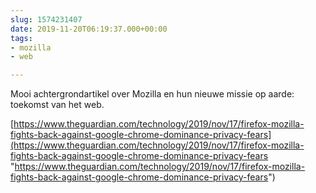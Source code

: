 ```yaml
---
slug: 1574231407
date: 2019-11-20T06:19:37.000+00:00
tags:
- mozilla
- web

---
```

Mooi achtergrondartikel over Mozilla en hun nieuwe missie op aarde: toekomst van het web.

[https://www.theguardian.com/technology/2019/nov/17/firefox-mozilla-fights-back-against-google-chrome-dominance-privacy-fears](https://www.theguardian.com/technology/2019/nov/17/firefox-mozilla-fights-back-against-google-chrome-dominance-privacy-fears "https://www.theguardian.com/technology/2019/nov/17/firefox-mozilla-fights-back-against-google-chrome-dominance-privacy-fears")